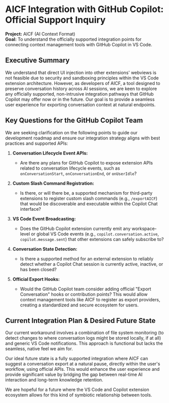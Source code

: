 # AICF Integration with GitHub Copilot: Official Support Inquiry

**Project:** AICF (AI Context Format)  
**Goal:** To understand the officially supported integration points for connecting context management tools with GitHub Copilot in VS Code.

## Executive Summary

We understand that direct UI injection into other extensions' webviews is not feasible due to security and sandboxing principles within the VS Code extension architecture. However, as developers of AICF, a tool designed to preserve conversation history across AI sessions, we are keen to explore any officially supported, non-intrusive integration pathways that GitHub Copilot may offer now or in the future. Our goal is to provide a seamless user experience for exporting conversation context at natural endpoints.

## Key Questions for the GitHub Copilot Team

We are seeking clarification on the following points to guide our development roadmap and ensure our integration strategy aligns with best practices and supported APIs:

1. **Conversation Lifecycle Event APIs:**
    * Are there any plans for GitHub Copilot to expose extension APIs related to conversation lifecycle events, such as `onConversationStart`, `onConversationEnd`, or `onUserIdle`?

2. **Custom Slash Command Registration:**
    * Is there, or will there be, a supported mechanism for third-party extensions to register custom slash commands (e.g., `/exportAICF`) that would be discoverable and executable within the Copilot Chat interface?

3. **VS Code Event Broadcasting:**
    * Does the GitHub Copilot extension currently emit any workspace-level or global VS Code events (e.g., `copilot.conversation.active`, `copilot.message.sent`) that other extensions can safely subscribe to?

4. **Conversation State Detection:**
    * Is there a supported method for an external extension to reliably detect whether a Copilot Chat session is currently active, inactive, or has been closed?

5. **Official Export Hooks:**
    * Would the GitHub Copilot team consider adding official "Export Conversation" hooks or contribution points? This would allow context management tools like AICF to register as export providers, creating a standardized and secure ecosystem for users.

## Current Integration Plan & Desired Future State

Our current workaround involves a combination of file system monitoring (to detect changes to where conversation logs might be stored locally, if at all) and generic VS Code notifications. This approach is functional but lacks the seamless, native feel we aim for.

Our ideal future state is a fully supported integration where AICF can suggest a conversation export at a natural pause, directly within the user's workflow, using official APIs. This would enhance the user experience and provide significant value by bridging the gap between real-time AI interaction and long-term knowledge retention.

We are hopeful for a future where the VS Code and Copilot extension ecosystem allows for this kind of symbiotic relationship between tools.
